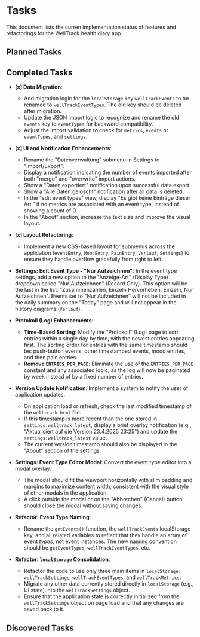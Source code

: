 # Tasks

This document lists the curren implementation status of features and refactorings for the WellTrack health diary app.

## Planned Tasks

## Completed Tasks

- **[x] Data Migration**:
  - Add migration logic for the `localStorage` key `wellTrackEvents` to be renamed to `wellTrackEventTypes`. The old key should be deleted after migration.
  - Update the JSON import logic to recognize and rename the old `events` key to `eventTypes` for backward compatibility.
  - Adjust the import validation to check for `metrics`, `events` or `eventTypes`, and `settings`.

- **[x] UI and Notification Enhancements**:
  - Rename the "Datenverwaltung" submenu in Settings to "Import/Export".
  - Display a notification indicating the number of events imported after both "merge" and "overwrite" import actions.
  - Show a "Daten exportiert" notification upon successful data export.
  - Show a "Alle Daten gelöscht" notification after all data is deleted.
  - In the "edit event types" view, display "Es gibt keine Einträge dieser Art." if no metrics are associated with an event type, instead of showing a count of 0.
  - In the "About" section, increase the text size and improve the visual layout.

- **[x] Layout Refactoring**:
  - Implement a new CSS-based layout for submenus across the application (`eventEntry`, `MoodEntry`, `PainEntry`, `Verlauf`, `Settings`) to ensure they handle overflow gracefully from right to left.

- **Settings: Edit Event Type - "Nur Aufzeichnen"**: In the event type settings, add a new option to the "Anzeige-Art" (Display Type) dropdown called "Nur Aufzeichnen" (Record Only). This option will be the last in the list: "Zusammenzählen, Einzeln Hervorheben, Einzeln, Nur Aufzeichnen". Events set to "Nur Aufzeichnen" will not be included in the daily summary on the "Today" page and will not appear in the history diagrams (`Verlauf`).

- **Protokoll (Log) Enhancements**:
  - **Time-Based Sorting**: Modify the "Protokoll" (Log) page to sort entries within a single day by time, with the newest entries appearing first. The sorting order for entries with the same timestamp should be: push-button events, other timestamped events, mood entries, and then pain entries.
  - **Remove `ENTRIES_PER_PAGE`**: Eliminate the use of the `ENTRIES_PER_PAGE` constant and any associated logic, as the log will now be paginated by week instead of by a fixed number of entries.

- **Version Update Notification**: Implement a system to notify the user of application updates.
  - On application load or refresh, check the last modified timestamp of the `welltrack.html` file.
  - If this timestamp is more recent than the one stored in `settings:welltrack_latest`, display a brief overlay notification (e.g., "Aktualisiert auf die Version 23.4.2025 23:25") and update the `settings:welltrack_latest` value.
  - The current version timestamp should also be displayed in the "About" section of the settings.

- **Settings: Event Type Editor Modal**: Convert the event type editor into a modal overlay.
  - The modal should fit the viewport horizontally with slim padding and margins to maximize content width, consistent with the visual style of other modals in the application.
  - A click outside the modal or on the "Abbrechen" (Cancel) button should close the modal without saving changes.

- **Refactor: Event Type Naming**:
  - Rename the `getEvents()` function, the `wellTrackEvents` localStorage key, and all related variables to reflect that they handle an array of event *types*, not event instances. The new naming convention should be `getEventTypes`, `wellTrackEventTypes`, etc.

- **Refactor: `localStorage` Consolidation**:
  - Refactor the code to use only three main items in `localStorage`: `wellTrackSettings`, `wellTrackEventTypes`, and `wellTrackMetrics`.
  - Migrate any other data currently stored directly in `localStorage` (e.g., UI state) into the `wellTrackSettings` object.
  - Ensure that the application state is correctly initialized from the `wellTrackSettings` object on page load and that any changes are saved back to it.

## Discovered Tasks